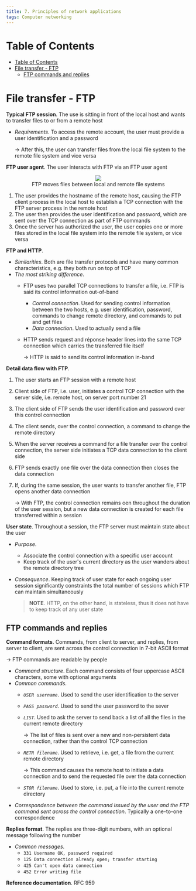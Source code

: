 ```yaml
---
title: 7. Principles of network applications
tags: Computer networking
---
```


<!-- TOC titleSize:1 tabSpaces:2 depthFrom:1 depthTo:6 withLinks:1 updateOnSave:1 orderedList:0 skip:0 title:1 charForUnorderedList:* -->
# Table of Contents
- [Table of Contents](#table-of-contents)
- [File transfer - FTP](#file-transfer---ftp)
  - [FTP commands and replies](#ftp-commands-and-replies)
<!-- /TOC -->

# File transfer - FTP
**Typical FTP session**. The use is sitting in front of the local host and wants to transfer files to or from a remote host
* *Requirements*. To access the remote account, the user must provide a user identification and a password

    $\to$ After this, the user can transfer files from the local file system to the remote file system and vice versa

**FTP user agent**. The user interacts with FTP via an FTP user agent

<div style="text-align:center">
    <img src="https://i.imgur.com/27cCS0D.png">
    <figcaption>FTP moves files between local and remote file systems</figcaption>
</div>

1. The user provides the hostname of the remote host, causing the FTP client process in the local host to establish a TCP connection with the FTP server process in the remote host
2. The user then provides the user identification and password, which are sent over the TCP connection as part of FTP commands
3. Once the server has authorized the user, the user copies one or more files stored in the local file system into the remote file system, or vice versa

**FTP and HTTP**.
* *Similarities*. Both are file transfer protocols and have many common characteristics, e.g. they both run on top of TCP
* *The most striking difference*. 
    * FTP uses two parallel TCP connections to transfer a file, i.e. FTP is said its control information out-of-band
        * *Control connection*. Used for sending control information between the two hosts, e.g. user identification, password, commands to change remote directory, and commands to put and get files
        * *Data connection*. Used to actually send a file
    * HTTP sends request and réponse header lines into the same TCP connection which carries the transferred file itself

        $\to$ HTTP is said to send its control information in-band

**Detail data flow with FTP**.
1. The user starts an FTP session with a remote host
2. Client side of FTP, i.e. user, initiates a control TCP connection with the server side, i.e. remote host, on server port number 21
3. The client side of FTP sends the user identification and password over this control connection
4. The client sends, over the control connection, a command to change the remote directory
5. When the server receives a command for a file transfer over the control connection, the server side initiates a TCP data connection to the client side
6. FTP sends exactly one file over the data connection then closes the data connection
7. If, during the same session, the user wants to transfer another file, FTP opens another data connection

    $\to$ With FTP, the control connection remains oen throughout the duration of the user session, but a new data connection is created for each file transferred within a session

**User state**. Throughout a session, the FTP server must maintain state about the user
* *Purpose*. 
    * Associate the control connection with a specific user account
    * Keep track of the user's current directory as the user wanders about the remote directory tree
* *Consequence*. Keeping track of user state for each ongoing user session significantly constraints the total number of sessions which FTP can maintain simultaneously

    >**NOTE**. HTTP, on the other hand, is stateless, thus it does not have to keep track of any user state

## FTP commands and replies
**Command formats**. Commands, from client to server, and replies, from server to client, are sent across the control connection in 7-bit ASCII format

$\to$ FTP commands are readable by people
* *Command structure*. Each command consists of four uppercase ASCII characters, some with optional arguments
* *Common commands*.
    * *`USER username`*. Used to send the user identification to the server
    * *`PASS password`*. Used to send the user password to the sever
    * *`LIST`*. Used to ask the server to send back a list of all the files in the current remote directory

        $\to$ The list of files is sent over a new and non-persistent data connection, rather than the control TCP connection
    * *`RETR filename`*. Used to retrieve, i.e. get, a file from the current remote directory

        $\to$ This command causes the remote host to initiate a data connection and to send the requested file over the data connection
    * *`STOR filename`*. Used to store, i.e. put, a file into the current remote directory
* *Correspondence between the command issued by the user and the FTP command sent across the control connection*. Typically a one-to-one correspondence

**Replies format**. The replies are three-digit numbers, with an optional message following the number
* *Common messages*.
    * `331 Username OK, password required`
    * `125 Data connection already open; transfer starting`
    * `425 Can't open data connection`
    * `452 Error writing file`

**Reference documentation**. RFC 959